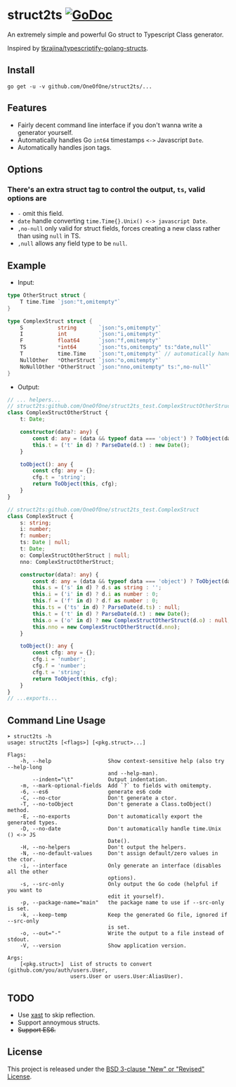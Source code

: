 # struct2ts [![GoDoc](https://godoc.org/github.com/OneOfOne/struct2ts?status.svg)](https://godoc.org/github.com/OneOfOne/struct2ts)

An extremely simple and powerful Go struct to Typescript Class generator.

Inspired by [tkrajina/typescriptify-golang-structs](https://github.com/tkrajina/typescriptify-golang-structs).

## Install

	go get -u -v github.com/OneOfOne/struct2ts/...

## Features

* Fairly decent command line interface if you don't wanna write a generator yourself.
* Automatically handles Go `int64` timestamps `<->` Javascript `Date`.
* Automatically handles json tags.

## Options

### There's an extra struct tag to control the output, `ts`, valid options are

* `-` omit this field.
* `date` handle converting `time.Time{}.Unix() <-> javascript Date`.
* `,no-null` only valid for struct fields, forces creating a new class rather than using `null` in TS.
* `,null` allows any field type to be `null`.

## Example

* Input:

```go
type OtherStruct struct {
	T time.Time `json:"t,omitempty"`
}

type ComplexStruct struct {
	S           string       `json:"s,omitempty"`
	I           int          `json:"i,omitempty"`
	F           float64      `json:"f,omitempty"`
	TS          *int64       `json:"ts,omitempty" ts:"date,null"`
	T           time.Time    `json:"t,omitempty"` // automatically handled
	NullOther   *OtherStruct `json:"o,omitempty"`
	NoNullOther *OtherStruct `json:"nno,omitempty" ts:",no-null"`
}
```

* Output:

```ts
// ... helpers...
// struct2ts:github.com/OneOfOne/struct2ts_test.ComplexStructOtherStruct
class ComplexStructOtherStruct {
	t: Date;

	constructor(data?: any) {
		const d: any = (data && typeof data === 'object') ? ToObject(data) : {};
		this.t = ('t' in d) ? ParseDate(d.t) : new Date();
	}

	toObject(): any {
		const cfg: any = {};
		cfg.t = 'string';
		return ToObject(this, cfg);
	}
}

// struct2ts:github.com/OneOfOne/struct2ts_test.ComplexStruct
class ComplexStruct {
	s: string;
	i: number;
	f: number;
	ts: Date | null;
	t: Date;
	o: ComplexStructOtherStruct | null;
	nno: ComplexStructOtherStruct;

	constructor(data?: any) {
		const d: any = (data && typeof data === 'object') ? ToObject(data) : {};
		this.s = ('s' in d) ? d.s as string : '';
		this.i = ('i' in d) ? d.i as number : 0;
		this.f = ('f' in d) ? d.f as number : 0;
		this.ts = ('ts' in d) ? ParseDate(d.ts) : null;
		this.t = ('t' in d) ? ParseDate(d.t) : new Date();
		this.o = ('o' in d) ? new ComplexStructOtherStruct(d.o) : null;
		this.nno = new ComplexStructOtherStruct(d.nno);
	}

	toObject(): any {
		const cfg: any = {};
		cfg.i = 'number';
		cfg.f = 'number';
		cfg.t = 'string';
		return ToObject(this, cfg);
	}
}
// ...exports...

```

## Command Line Usage

```
➤ struct2ts -h
usage: struct2ts [<flags>] [<pkg.struct>...]

Flags:
	-h, --help                  Show context-sensitive help (also try --help-long
								and --help-man).
		--indent="\t"           Output indentation.
	-m, --mark-optional-fields  Add `?` to fields with omitempty.
	-6, --es6                   generate es6 code
	-C, --no-ctor               Don't generate a ctor.
	-T, --no-toObject           Don't generate a Class.toObject() method.
	-E, --no-exports            Don't automatically export the generated types.
	-D, --no-date               Don't automatically handle time.Unix () <-> JS
								Date().
	-H, --no-helpers            Don't output the helpers.
	-N, --no-default-values     Don't assign default/zero values in the ctor.
	-i, --interface             Only generate an interface (disables all the other
								options).
	-s, --src-only              Only output the Go code (helpful if you want to
								edit it yourself).
	-p, --package-name="main"   the package name to use if --src-only is set.
	-k, --keep-temp             Keep the generated Go file, ignored if --src-only
								is set.
	-o, --out="-"               Write the output to a file instead of stdout.
	-V, --version               Show application version.

Args:
	[<pkg.struct>]  List of structs to convert (github.com/you/auth/users.User,
					users.User or users.User:AliasUser).

```

## TODO

* Use [xast](https://github.com/OneOfOne/xast) to skip reflection.
* Support annoymous structs.
* ~~Support ES6.~~

## License

This project is released under the [BSD 3-clause "New" or "Revised" License](https://github.com/golang/go/blob/master/LICENSE).
